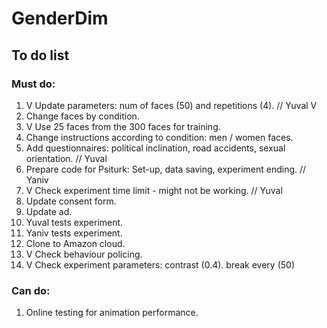# GenderDim

## To do list
### Must do:
1. V Update parameters: num of faces (50) and repetitions (4). // Yuval  V
2. Change faces by condition.
3. V Use 25 faces from the 300 faces for training.
4. Change instructions according to condition: men / women faces.
5. Add questionnaires: political inclination, road accidents, sexual orientation. // Yuval
6. Prepare code for Psiturk: Set-up, data saving, experiment ending. // Yaniv
7. V Check experiment time limit - might not be working. // Yuval
8. Update consent form.
9. Update ad.
10. Yuval tests experiment.
11. Yaniv tests experiment.
12. Clone to Amazon cloud.
13. V Check behaviour policing.
14. V Check experiment parameters: contrast (0.4). break every (50)

### Can do:
1. Online testing for animation performance.
